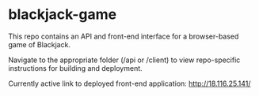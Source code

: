 # blackjack-game
This repo contains an API and front-end interface for a browser-based game of Blackjack.

Navigate to the appropriate folder (/api or /client) to view repo-specific instructions for building and deployment.

Currently active link to deployed front-end application: http://18.116.25.141/